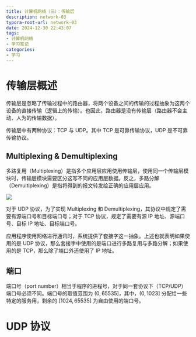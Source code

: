 ```yaml
---
title: 计算机网络（三）：传输层
description: network-03
typora-root-url: network-03
date: 2024-12-30 22:43:07
tags:
- 计算机网络
- 学习笔记
categories:
- 学习
---
```


# 传输层概述

传输层是忽略了传输过程中的路由器，将两个设备之间的传输的过程抽象为这两个设备的直接传输（逻辑上的传输）。也因此，路由器是没有传输层（路由器不会主动、人为的传输数据）。

传输层中有两种协议：TCP 与 UDP。其中 TCP 是可靠传输协议，UDP 是不可靠传输协议。

## Multiplexing & Demultiplexing

多路复用（Multiplexing）是指多个应用层应用使用传输层，使用同一个传输层模块时，传输层模块需要区分这写不同的应用层数据。反之，多路分解（Demultiplexing）是指将得到的报文转发给正确的应用层应用。

![](image.png)

对于 UDP 协议，为了实现 Multiplexing 和 Demultiplexing，其协议中规定了需要有源端口号和目标端口号；对于 TCP 协议，规定了需要有源 IP 地址、源端口号、目标 IP 地址、目标端口号。

应用程序使用网络进行通讯时，系统提供了套接字这一抽象。上述也就表明如果使用的是 UDP 协议，那么套接字中使用的是端口进行多路复用与多路分解；如果使用的是 TCP，那么除了端口外还使用了 IP 地址。

## 端口

端口号（port number）相当于程序的进程号，对于同一套协议下（TCP/UDP）端口号必须不同。端口号的取值范围为 $(0,65535]$，其中，$(0,1023]$ 分配给一些特定的服务用，剩余的 $[1024,65535]$ 为自由使用的端口号。

# UDP 协议


